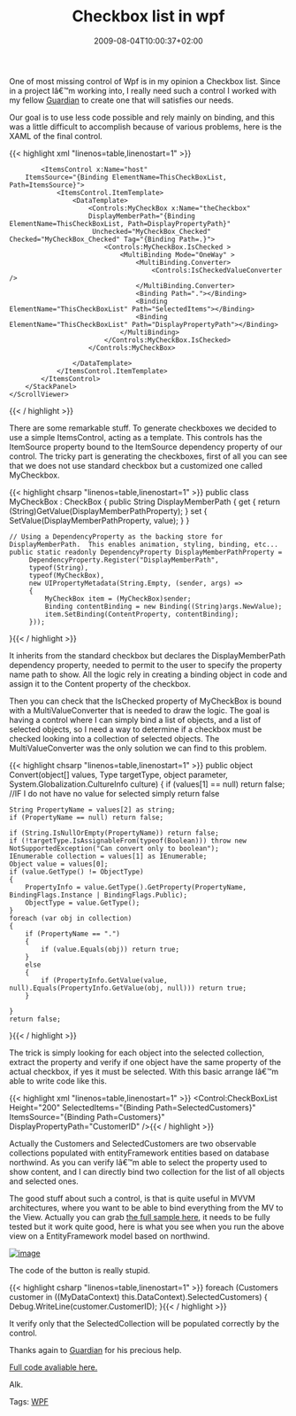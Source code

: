 ﻿---
title: "Checkbox list in wpf"
description: ""
date: 2009-08-04T10:00:37+02:00
draft: false
tags: [WPF]
categories: [WPF]
---
One of most missing control of Wpf is in my opinion a Checkbox list. Since in a project Iâ€™m working into, I really need such a control I worked with my fellow [Guardian](http://www.nablasoft.com/guardian) to create one that will satisfies our needs.

Our goal is to use less code possible and rely mainly on binding, and this was a little difficult to accomplish because of various problems, here is the XAML of the final control.

{{< highlight xml "linenos=table,linenostart=1" >}}
<UserControl x:Class="RepManagement.Browser.Controls.CheckBoxList"
    xmlns="http://schemas.microsoft.com/winfx/2006/xaml/presentation"
    xmlns:x="http://schemas.microsoft.com/winfx/2006/xaml"
    xmlns:Controls="clr-namespace:RepManagement.Browser.Controls"
    x:Name="ThisCheckBoxList">
    <ScrollViewer  VerticalScrollBarVisibility="Auto">
        <StackPanel>

            <ItemsControl x:Name="host"
        ItemsSource="{Binding ElementName=ThisCheckBoxList, Path=ItemsSource}">
                <ItemsControl.ItemTemplate>
                    <DataTemplate>
                        <Controls:MyCheckBox x:Name="theCheckbox"
                        DisplayMemberPath="{Binding ElementName=ThisCheckBoxList, Path=DisplayPropertyPath}" 
                         Unchecked="MyCheckBox_Checked"  Checked="MyCheckBox_Checked" Tag="{Binding Path=.}">
                            <Controls:MyCheckBox.IsChecked >
                                <MultiBinding Mode="OneWay" >
                                    <MultiBinding.Converter>
                                        <Controls:IsCheckedValueConverter />
                                    </MultiBinding.Converter>
                                    <Binding Path="."></Binding>
                                    <Binding ElementName="ThisCheckBoxList" Path="SelectedItems"></Binding>
                                    <Binding ElementName="ThisCheckBoxList" Path="DisplayPropertyPath"></Binding>
                                </MultiBinding>
                            </Controls:MyCheckBox.IsChecked>
                        </Controls:MyCheckBox>

                    </DataTemplate>
                </ItemsControl.ItemTemplate>
            </ItemsControl>
        </StackPanel>
    </ScrollViewer>
</UserControl>{{< / highlight >}}

<!-- Code inserted with Steve Dunn's Windows Live Writer Code Formatter Plugin.  http://dunnhq.com -->

There are some remarkable stuff. To generate checkboxes we decided to use a simple ItemsControl, acting as a template. This controls has the ItemSource property bound to the ItemSource dependency property of our control. The tricky part is generating the checkboxes, first of all you can see that we does not use standard checkbox but a customized one called MyCheckbox.

{{< highlight chsarp "linenos=table,linenostart=1" >}}
public class MyCheckBox : CheckBox
{
    public String DisplayMemberPath
    {
        get { return (String)GetValue(DisplayMemberPathProperty); }
        set { SetValue(DisplayMemberPathProperty, value); }
    }

    // Using a DependencyProperty as the backing store for DisplayMemberPath.  This enables animation, styling, binding, etc...
    public static readonly DependencyProperty DisplayMemberPathProperty =
         DependencyProperty.Register("DisplayMemberPath",
         typeof(String),
         typeof(MyCheckBox),
         new UIPropertyMetadata(String.Empty, (sender, args) =>
         {
             MyCheckBox item = (MyCheckBox)sender;
             Binding contentBinding = new Binding((String)args.NewValue);
             item.SetBinding(ContentProperty, contentBinding);
         }));
}{{< / highlight >}}

<!-- Code inserted with Steve Dunn's Windows Live Writer Code Formatter Plugin.  http://dunnhq.com -->

It inherits from the standard checkbox but declares the DisplayMemberPath dependency property, needed to permit to the user to specify the property name path to show. All the logic rely in creating a binding object in code and assign it to the Content property of the checkbox.

Then you can check that the IsChecked property of MyCheckBox is bound with a MultiValueConverter that is needed to draw the logic. The goal is having a control where I can simply bind a list of objects, and a list of selected objects, so I need a way to determine if a checkbox must be checked looking into a collection of selected objects. The MultiValueConverter was the only solution we can find to this problem.

{{< highlight chsarp "linenos=table,linenostart=1" >}}
public object Convert(object[] values, Type targetType, object parameter, System.Globalization.CultureInfo culture)
{
    if (values[1] == null) return false; //IF I do not have no value for selected simply return false

    String PropertyName = values[2] as string;
    if (PropertyName == null) return false;

    if (String.IsNullOrEmpty(PropertyName)) return false;
    if (!targetType.IsAssignableFrom(typeof(Boolean))) throw new NotSupportedException("Can convert only to boolean");
    IEnumerable collection = values[1] as IEnumerable;
    Object value = values[0];
    if (value.GetType() != ObjectType)
    {
        PropertyInfo = value.GetType().GetProperty(PropertyName, BindingFlags.Instance | BindingFlags.Public);
        ObjectType = value.GetType();
    }
    foreach (var obj in collection)
    {
        if (PropertyName == ".")
        {
            if (value.Equals(obj)) return true;
        }
        else
        {
            if (PropertyInfo.GetValue(value, null).Equals(PropertyInfo.GetValue(obj, null))) return true;
        }

    }
    return false;
}{{< / highlight >}}

<!-- Code inserted with Steve Dunn's Windows Live Writer Code Formatter Plugin.  http://dunnhq.com -->

The trick is simply looking for each object into the selected collection, extract the property and verify if one object have the same property of the actual checkbox, if yes it must be selected. With this basic arrange Iâ€™m able to write code like this.

{{< highlight xml "linenos=table,linenostart=1" >}}
    <Control:CheckBoxList Height="200"
        SelectedItems="{Binding Path=SelectedCustomers}"
        ItemsSource="{Binding Path=Customers}"
        DisplayPropertyPath="CustomerID"    />{{< / highlight >}}

<!-- Code inserted with Steve Dunn's Windows Live Writer Code Formatter Plugin.  http://dunnhq.com -->

Actually the Customers and SelectedCustomers are two observable collections populated with entityFramework entities based on database northwind. As you can verify Iâ€™m able to select the property used to show content, and I can directly bind two collection for the list of all objects and selected ones.

The good stuff about such a control, is that is quite useful in MVVM architectures, where you want to be able to bind everything from the MV to the View. Actually you can grab [the full sample here](http://www.codewrecks.com/blog/storage/checkboxlist.zip), it needs to be fully tested but it work quite good, here is what you see when you run the above view on a EntityFramework model based on northwind.

[![image](http://www.codewrecks.com/blog/wp-content/uploads/2009/08/image-thumb9.png "image")](http://www.codewrecks.com/blog/wp-content/uploads/2009/08/image9.png)

The code of the button is really stupid.

{{< highlight csharp "linenos=table,linenostart=1" >}}
foreach (Customers customer in ((MyDataContext) this.DataContext).SelectedCustomers)
{
    Debug.WriteLine(customer.CustomerID);
}{{< / highlight >}}

<!-- Code inserted with Steve Dunn's Windows Live Writer Code Formatter Plugin.  http://dunnhq.com -->

It verify only that the SelectedCollection will be populated correctly by the control.

Thanks again to [Guardian](http://www.nablasoft.com/guardian) for his precious help.

[Full code avaliable here.](http://www.codewrecks.com/blog/storage/checkboxlist.zip)

Alk.

Tags: [WPF](http://technorati.com/tag/WPF)
